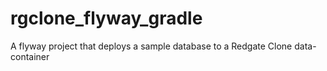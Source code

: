 # rgclone_flyway_gradle
A flyway project that deploys a sample database to a Redgate Clone data-container
